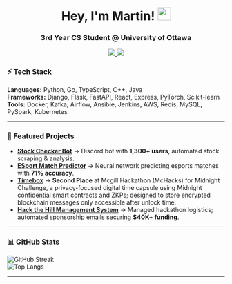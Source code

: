 <div align="center">
  <h1>Hey, I'm Martin! <img src="https://media.giphy.com/media/hvRJCLFzcasrR4ia7z/giphy.gif" width="30px"/></h1>
  <h3>3rd Year CS Student @ University of Ottawa</h3>
  
  <a href="https://www.linkedin.com/in/martin-patrouchev/">
    <img src="https://img.shields.io/badge/LinkedIn-blue?style=for-the-badge&logo=linkedin&logoColor=white"/>
  </a>
  <a href="mailto:martinpatrouchev@gmail.com">
    <img src="https://img.shields.io/badge/Email-red?style=for-the-badge&logo=gmail&logoColor=white"/>
  </a>
</div>

### ⚡ Tech Stack
**Languages:** Python, Go, TypeScript, C++, Java <br/>
**Frameworks:** Django, Flask, FastAPI, React, Express, PyTorch, Scikit-learn <br/>
**Tools:** Docker, Kafka, Airflow, Ansible, Jenkins, AWS, Redis, MySQL, PySpark, Kubernetes  <br/>

---

### 🚀 Featured Projects
- **[Stock Checker Bot](https://github.com/MartinPatr/Stock-Analyst)** → Discord bot with **1,300+ users**, automated stock scraping & analysis.  
- **[ESport Match Predictor](https://github.com/MartinPatr/ESportNN-Predictor)** → Neural network predicting esports matches with **71% accuracy**.  
- **[Timebox](https://github.com/peter-bf/timebox)** →  **Second Place** at Mcgill Hackathon (McHacks) for Midnight Challenge, a privacy-focused digital time capsule using Midnight confidential smart contracts and ZKPs; designed to store encrypted blockchain messages only accessible after unlock time.  
- **[Hack the Hill Management System](https://tracker.hackthehill.com/)** → Managed hackathon logistics; automated sponsorship emails securing **$40K+ funding**.  

---

### 📊 GitHub Stats
![GitHub Streak](https://streak-stats.demolab.com?user=MartinPatr&theme=transparent&hide_border=true)  
![Top Langs](https://github-readme-stats.vercel.app/api/top-langs/?username=MartinPatr&layout=compact&theme=transparent)

---
